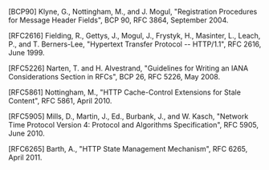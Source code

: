    [BCP90]    Klyne, G., Nottingham, M., and J. Mogul, "Registration Procedures for Message Header Fields", BCP 90, RFC 3864, September 2004.

   [RFC2616]  Fielding, R., Gettys, J., Mogul, J., Frystyk, H., Masinter, L., Leach, P., and T. Berners-Lee, "Hypertext Transfer Protocol -- HTTP/1.1", RFC 2616, June 1999.

   [RFC5226]  Narten, T. and H. Alvestrand, "Guidelines for Writing an IANA Considerations Section in RFCs", BCP 26, RFC 5226, May 2008.

   [RFC5861]  Nottingham, M., "HTTP Cache-Control Extensions for Stale Content", RFC 5861, April 2010.

   [RFC5905]  Mills, D., Martin, J., Ed., Burbank, J., and W. Kasch, "Network Time Protocol Version 4: Protocol and Algorithms Specification", RFC 5905, June 2010.

   [RFC6265]  Barth, A., "HTTP State Management Mechanism", RFC 6265, April 2011.
